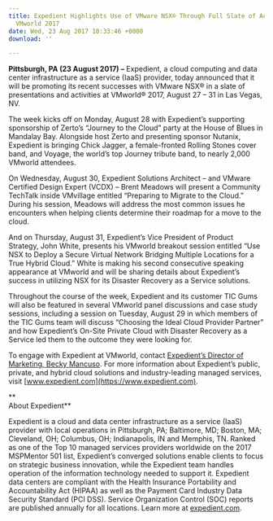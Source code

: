 ```yaml
---
title: Expedient Highlights Use of VMware NSX® Through Full Slate of Activities at
  VMworld 2017
date: Wed, 23 Aug 2017 18:33:46 +0000
download: ''

---
```

**Pittsburgh, PA (23 August 2017) –** Expedient, a cloud computing and data center infrastructure as a service (IaaS) provider, today announced that it will be promoting its recent successes with VMware NSX® in a slate of presentations and activities at VMworld® 2017, August 27 – 31 in Las Vegas, NV. 

The week kicks off on Monday, August 28 with Expedient’s supporting sponsorship of Zerto’s “Journey to the Cloud” party at the House of Blues in Mandalay Bay. Alongside host Zerto and presenting sponsor Nutanix, Expedient is bringing Chick Jagger, a female-fronted Rolling Stones cover band, and Voyage, the world’s top Journey tribute band, to nearly 2,000 VMworld attendees. 

On Wednesday, August 30, Expedient Solutions Architect – and VMware Certified Design Expert (VCDX) – Brent Meadows will present a Community TechTalk inside VMvillage entitled “Preparing to Migrate to the Cloud.” During his session, Meadows will address the most common issues he encounters when helping clients determine their roadmap for a move to the cloud. 

And on Thursday, August 31, Expedient’s Vice President of Product Strategy, John White, presents his VMworld breakout session entitled “Use NSX to Deploy a Secure Virtual Network Bridging Multiple Locations for a True Hybrid Cloud.” White is making his second consecutive speaking appearance at VMworld and will be sharing details about Expedient’s success in utilizing NSX for its Disaster Recovery as a Service solutions. 

Throughout the course of the week, Expedient and its customer TIC Gums will also be featured in several VMworld panel discussions and case study sessions, including a session on Tuesday, August 29 in which members of the TIC Gums team will discuss “Choosing the Ideal Cloud Provider Partner” and how Expedient’s On-Site Private Cloud with Disaster Recovery as a Service led them to the outcome they were looking for. 

To engage with Expedient at VMworld, contact [Expedient’s Director of Marketing, Becky Mancuso](mailto:becky.mancuso@expedient.com?subject=VMworld%20Inquiry). For more information about Expedient’s public, private, and hybrid cloud solutions and industry-leading managed services, visit [www.expedient.com](https://www.expedient.com).   

**  
About Expedient** 

Expedient is a cloud and data center infrastructure as a service (IaaS) provider with local operations in Pittsburgh, PA; Baltimore, MD; Boston, MA; Cleveland, OH; Columbus, OH; Indianapolis, IN and Memphis, TN. Ranked as one of the Top 10 managed services providers worldwide on the 2017 MSPMentor 501 list, Expedient’s converged solutions enable clients to focus on strategic business innovation, while the Expedient team handles operation of the information technology needed to support it. Expedient data centers are compliant with the Health Insurance Portability and Accountability Act (HIPAA) as well as the Payment Card Industry Data Security Standard (PCI DSS). Service Organization Control (SOC) reports are published annually for all locations. Learn more at [expedient.com](https://www.expedient.com/).
